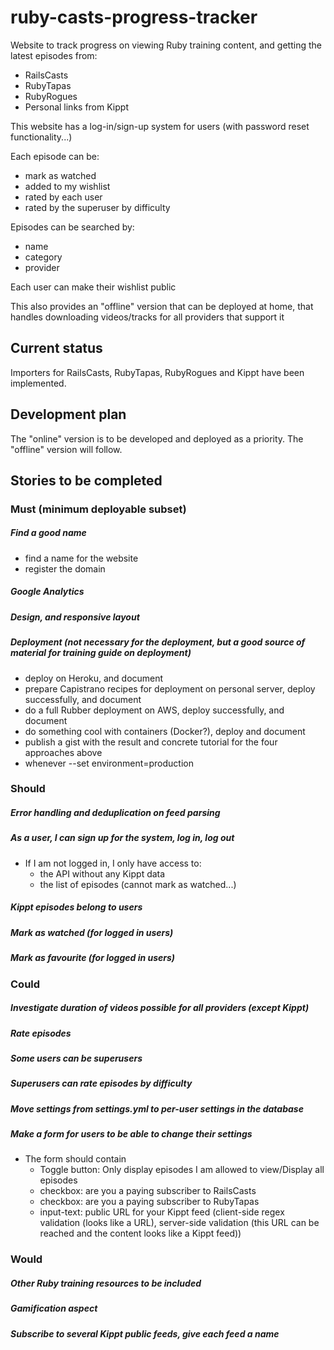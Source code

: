 ruby-casts-progress-tracker
===========================

Website to track progress on viewing Ruby training content, and getting the latest episodes from:

- RailsCasts
- RubyTapas
- RubyRogues
- Personal links from Kippt

This website has a log-in/sign-up system for users (with password reset functionality...)

Each episode can be:

- mark as watched
- added to my wishlist
- rated by each user
- rated by the superuser by difficulty

Episodes can be searched by:

- name
- category
- provider

Each user can make their wishlist public

This also provides an "offline" version that can be deployed at home, that handles downloading videos/tracks for all providers that support it

Current status
------------------------

Importers for RailsCasts, RubyTapas, RubyRogues and Kippt have been implemented.

Development plan
------------------------

The "online" version is to be developed and deployed as a priority.
The "offline" version will follow.

Stories to be completed
------------------------

### Must (minimum deployable subset)

##### Find a good name
  * find a name for the website
  * register the domain

##### Google Analytics

##### Design, and responsive layout

##### Deployment (not necessary for the deployment, but a good source of material for training guide on deployment)
  * deploy on Heroku, and document
  * prepare Capistrano recipes for deployment on personal server, deploy successfully, and document
  * do a full Rubber deployment on AWS, deploy successfully, and document
  * do something cool with containers (Docker?), deploy and document
  * publish a gist with the result and concrete tutorial for the four approaches above
  * whenever --set environment=production

### Should

##### Error handling and deduplication on feed parsing
##### As a user, I can sign up for the system, log in, log out
* If I am not logged in, I only have access to:
     - the API without any Kippt data
     - the list of episodes (cannot mark as watched...)
##### Kippt episodes belong to users
##### Mark as watched (for logged in users)
##### Mark as favourite (for logged in users)

### Could

##### Investigate duration of videos possible for all providers (except Kippt)
##### Rate episodes
##### Some users can be superusers
##### Superusers can rate episodes by difficulty
##### Move settings from settings.yml to per-user settings in the database
##### Make a form for users to be able to change their settings
* The form should contain
   - Toggle button: Only display episodes I am allowed to view/Display all episodes
   - checkbox: are you a paying subscriber to RailsCasts
   - checkbox: are you a paying subscriber to RubyTapas
   - input-text: public URL for your Kippt feed (client-side regex validation (looks like a URL), server-side validation (this URL can be reached and the content looks like a Kippt feed))

### Would

##### Other Ruby training resources to be included
##### Gamification aspect
##### Subscribe to several Kippt public feeds, give each feed a name